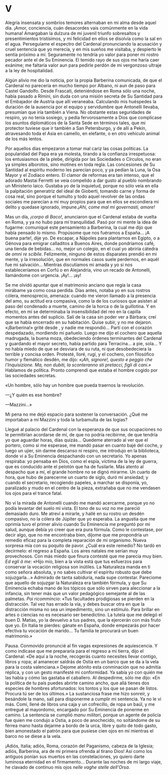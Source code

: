 # V

Alegría insensata y sombríos temores alternaban en mi alma desde aquel día.
¡Amor, conciencia, cuán desacordes vais comúnmente en la vida humana! Amargaban
la dulzura de mi juvenil triunfo sobresaltos y presentimientos tristísimos,
y mi felicidad en ellos se disolvía como la sal en el agua. Perseguíame el
espectro del Cardenal pronunciando la acusación y cruel sentencia que yo
merecía, y en mis sueños me visitaba, y despierto le sentía próximo a mí.
Seguramente no tendría yo valor para poner mi rostro pecador ante el de Su
Eminencia. El temido rayo de sus ojos me haría caer exánime; me faltaría valor
aun para pedirle perdón de mi vergonzoso ultraje a la ley de hospitalidad.

Algún alivio me dio la noticia, por la propia Barberina comunicada, de que el
Cardenal no parecería en mucho tiempo por Albano, ni aun de paso para Castel
Gandolfo. Desde Frascati, deteniéndose en Roma sólo una noche, había pasado
a Rímini, sin duda con una misión secreta de Su Santidad para el Embajador de
Austria que allí veraneaba. Calculando mis huéspedes la duración de la ausencia
por el equipo y servidumbre que Antonelli llevaba, presumían que iría también
a Viena. No obstante estas seguridades de respiro, yo no tenía sosiego, y pedía
fervorosamente a Dios que complicase los asuntos diplomáticos de la Santa Sede
en términos tales, que mi protector tuviese que ir también a San Petersburgo,
y de allí a Pekín, atravesando toda el Asia en camello, en elefante, o en otro
vehículo animal de los más lentos.

Por aquellos días empezaron a tomar mal cariz las cosas políticas. La
popularidad del Papa era ya molesta, tirando a la confianza irrespetuosa: los
entusiasmos de la plebe, dirigida por las Sociedades o Círculos, no eran ya
simples alborotos, sino motines en toda regla. Las concesiones de Su Santidad
al espíritu moderno les parecían poco, y ya pedían la Luna, la Osa Mayor y el
Zodíaco entero. El clamor de reformas era tan intenso, que el adorado Mastai
Ferretti se veía compelido a dar gusto al pueblo nombrando un Ministerio laico.
Gustaba yo de la inquietud, porque no sólo veía en ella la palpitación
generatriz del ideal de Gioberti, tomando carne y forma de cosa real, sino
porque el tumulto y todo aquel revolver de las ondas sociales me parecían a mí
muy propios para que en ellos se escondiera mi delito y quedase ignorado,
impune.*¡Ahi, come mal mi governasti, amore!* 

Mas un día, *¡corpo di Baco!*, anunciaron que el Cardenal estaba de vuelta en
Roma, y ya no hubo para mí tranquilidad. Pasó por mi mente la idea de fugarme:
comuniqué este pensamiento a Barberina, la cual me dijo que había pensado lo
mismo. Propúsome que nos fuéramos a España... ¡A buena parte!, dije yo. De
escapar, a Nápoles para plantarnos en Egipto, o a Génova para emigrar
calladitos a Buenos Aires, donde pondríamos café, una tienda de bebidas... no,
mejor un colegio, en el cual yo abriría cátedra de *omni re scibile*.
Felizmente, ninguno de estos disparates prendió en mi mente, y la irresolución,
que en normales casos suele perdernos, en aquél fue mi salvación... Mientras
discutíamos mi amada y yo si nos estableceríamos en Corfú o en Alejandría, vino
un recado de Antonelli, llamándome con urgencia. ¡Ay!... ¡ay!

Se me olvidó apuntar que el matrimonio anciano que regía la casa mirábame ya
como cosa perdida. Días antes, notaba yo en sus rostros cólera, menosprecio,
amenaza: cuando me vieron llamado a la presencia del amo, su actitud era
compasiva, como la de los curiosos que asisten al paso del condenado a muerte,
camino de la horca o de la guillotina. Y en efecto, en mí se determinaba la
insensibilidad del reo en la capilla momentos antes del suplicio. Salí de la
casa sin poder ver a Bárbara; creí que se había encerrado en su habitación.
Quise subir, y no me dejaron. «¡Barberina!» grité desde , y nadie me
respondió... Partí con el corazón despedazado, mordiendo mi pañuelo. Luego me
dijo el cochero que aquella madrugada, la buena moza, obedeciendo órdenes
terminantes del Cardenal y guardando el mayor secreto, había partido para
Terracina... a pie, sola... Y no había miedo de que se desviara de su ruta, ni
que desobedeciera la terrible y concisa orden. Protesté, lloré, rugí, y el
cochero, con filosófico humor y flemático desdén, me dijo: *«¡Ah, signore!,
questo e peggio che l'Inquisizione. Ma, non dubiti, la sconteranno sti
pretacci, figli di cani.»* Hablamos de política. Pronto comprendí que estaba el
hombre cogido por las sociedades secretas.

«Un hombre, sólo hay un hombre que pueda traernos la revolución.

—¿Y quién es ese hombre?

—Mazzini...»

Mi pena no me dejó espacio para sostener la conversación. ¿Qué me importaban
a mí Mazzini y toda la turbamulta de las logias?

Llegué al palacio del Cardenal con la esperanza de que sus ocupaciones no le
permitirían acordarse de mí, de que no podría recibirme, de que tendría yo que
aguardar horas, días quizás... Quedeme aterrado al ver que el portero, como si
me esperase, me mandó pasar en cuanto bajé del coche, y luego un ujier, sin
darme descanso ni respiro, me introdujo en la biblioteca, donde vi a Su
Eminencia despachando con un secretario. Yo apenas respiraba: yo pensaba en
Dios, como el espía, víctima de la ley de guerra, que es conducido ante el
pelotón que ha de fusilarle. Más atento al despacho que a mí, el grande hombre
no se dignó mirarme. Un cuarto de hora, que hubo de parecerme un cuarto de
siglo, duró mi ansiedad; y cuando el secretario, recogiendo papeles, a marchar
se disponía, yo, paralizado y mudo en el centro de la pieza, extrañaba que no
me vendasen los ojos para el trance fatal.

No vi la mirada de Antonelli cuando me mandó acercarme, porque yo no podía
levantar del suelo mi vista. El tono de su voz no me pareció demasiado duro. Me
atreví a mirarle, y hallé en su rostro un desdén compasivo, no la cólera de
Júpiter que yo esperaba. La angustia que me oprimía tuvo el primer alivio
cuando Su Eminencia me preguntó por mi salud, aunque debía yo creer que era
pura fórmula. Como le contestase, por decir algo, que no me encontraba bien,
díjome que me propondría un remedio eficaz para la completa reparación de mi
organismo. Nueva sorpresa mía con su poquito de pavor. ¿Cuál era este remedio?
No tardó en decírmelo: el regreso a España. Los aires natales me serían muy
provechosos. Con más miedo que finura contesté que me parecía muy bien. *Ed
egli à me*: «Hijo mío, bien a la vista está que tus esfuerzos para conservar la
vocación religiosa son inútiles. La Naturaleza manda en ti como señora
absoluta, y no sabes cultivar el espíritu robusto que debe sojuzgarla...»
Admirado de tanta sabiduría, nada supe contestar. Pareciome que aquello de
sojuzgar la Naturaleza era también fórmula, y que Su Eminencia echaba mano de
los tópicos que sólo sirven para aleccionar a la infancia, sin tener más que un
valor pedagógico semejante al de las palmetas. *Poi ricommincio*: «Tus
facultades prodigiosas se pierden en la distracción. Tal vez has errado la vía,
y debes buscar otra en que la distracción misma no sea un impedimento, sino un
estímulo. Para brillar en artes o ciencias no es necesario ser benedictino. La
tutela que me delegó el buen D. Matías, yo la devuelvo a tus padres, que la
ejercerán con más fruto que yo. En Italia te pierdes: gánate en España, donde
empezarás por hacer efectiva tu vocación de marido... Tu familia te procurará
un buen matrimonio.»

Pausa. Conmovido pronuncié al fin vagas expresiones de aquiescencia. Y como
indicase que me prepararía para el regreso a mi tierra, dijo el Cardenal: «De
aquí a la noche, recogerás cuanto necesites llevar contigo, libros y ropa; al
amanecer saldrás de Ostia en un barco que se da a la vela para la costa
valenciana.» Dejome atónito esta conminación que no admitía réplica, y con un
gesto manifesté mi conformidad. Ya sabía yo con quién me las había y cómo las
gastaba el caballero. Al despedirme, sólo me dijo: «En la política de tu país
puedes abrirte camino ancho, que allá tienes dos especies de hombres
afortunados: los tontos y los que se pasan de listos. Procura tú ser de los
últimos.» La sustanciosa frase me hizo sonreír, y besándole la mano, salí para
disponerme a cumplir mi sentencia. Ya no le vi más. Comí, llené de libros una
caja y un cofrecillo, de ropa un baúl, y me entregué al mayordomo, encargado
por Su Eminencia de ponerme en camino. La sentencia se cumplió *manu militari*,
porque un agente de policía fue quien me condujo a Ostia, a poco de anochecido,
no soltándome de su férrea mano hasta dejarme a bordo de la urca, libre y quito
de todo gasto, bien amonestado el patrón para que pusiese cien ojos en mí
mientras el barco no se diese a la vela.

¡Adiós, Italia; adiós, Roma, corazón del Paganismo, cabeza de la Iglesia;
adiós, Barberina, ara de mi primera ofrenda al tirano Dios! Así como los
antiguos ponían sus muertos en las constelaciones, yo quiero darte luminosa
eternidad en el firmamento... Durante las noches de mi largo viaje, he clavado
de continuo mis ojos *nelle vaghe stelle dell'Orsa*.
